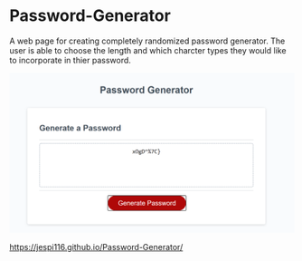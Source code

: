 # Password-Generator

A web page for creating completely randomized password generator. The user is able to choose the length and which charcter types they would like to incorporate in thier password.

![](Develop/images/Screenshot.png)

https://jespi116.github.io/Password-Generator/
